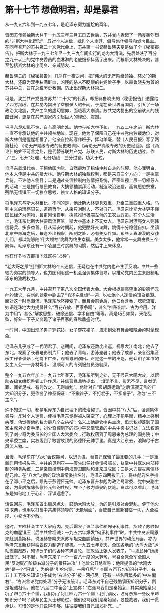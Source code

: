 # 第十七节 想做明君，却是暴君

从一九五六年到一九五七年，是毛泽东颇为尴尬的两年。

皆因苏俄领袖斯大林于一九五三年三月五日去世后，苏共党内掀起了一场轰轰烈烈的“非斯大林化运动”，反对个人迷信，批判个人崇拜，倡导集体领导和党内民主。在同年召开的苏共第二十次党代会上，苏共第一书记赫鲁晓夫更是做了个《秘密报告》，把斯大林于一九三七年至一九三九年间实行的党内大清洗，先后处决了百分之九十以上的党中央委员的血淋淋的老底细都抖落了出来。而被斯大林处决的，甚至包括斯大林的小同乡、亲戚朋友……

赫鲁晓夫的《秘密报告》，几乎在一夜之间，把“伟大的无产阶级领袖、慈父”的斯大林，还原为双手粘满鲜血，凶残的杀人不眨眼的共党侩子手。以赫鲁晓夫为首的苏共中央，旨在总结历史教训，防止出现斯大林第二。

可是，波兰共产党出席苏共“二十大”的代表，却把赫鲁晓夫的《秘密报告》透露给了西方报纸。在共党内揭出了空前骇人的丑闻。于是在全世界范围内，引发了一场政治大地震，共产主义的虚幻信仰，面临着大崩溃。苏共党内揭出的空前骇人的残酷丑闻，更是在共产国家内引起巨大的惶恐、震撼。

毛泽东却处乱不惊、自有高明之处。他本与斯大林不和，一九四二年之前，斯大林一直不肯承认他的中共领袖地位。现在，他为了保障自己在中共党内独裁地位，对斯大林倒是惺惺相惜了。他亲自拉起写作班子，挥动羊毫，替《人民日报》写了两篇社论：《论无产阶级专政的历史教训》、《再论无产阶级专政的历史经验》。这《两论》的妙不可言之处，是代替苏联共产党、苏联人民，对斯大林的历史功过，作了“三、七开”处理，七分功绩，三分过错，功大于过。

毛泽东越俎代庖，干预他国内政，自然是为了稳住中共自身的阵脚。他心理明白，他本人便是中共的斯大林。他与斯大林的独裁权利，都是来自三个方向：一是执掌兵符，不许他人侧目；二是通过亲信控制内务情报系统，严密监视上层一切领导人的活动；三是推行愚民教育，大搞领袖崇拜活动，制造政治迷信，高筑思想祭堂，残酷无情镇压一切独立思考、独立人格的知识分子。

将毛泽东与斯大林相比，不同的是，他比斯大林更具双重，乃至三重四重人格。马列主义的漂亮词句、道德哲学、从来只对别人、不对自己。毛泽东比斯大林更不懂国民经济为何物，且更刚愎自用，执意推行极端左倾的工农业政策。在个人生活上，毛泽东比斯大林要风流百倍。斯大林基本上不玩女人。毛泽东对漂亮女人则韩信将兵、多多益善。且从延安时期起，他更酷好交谊舞，跳得十分稳健自如。坐镇北京中南海之后，每逢外出视察，所到之处，必有美女伴舞。那些天真浪漫的女孩儿们，都以能够陪“伟大领袖”跳舞为终生幸福。美女太多，他常常一支舞曲换三个舞伴。毛泽东还有一个凌晨三时跳舞的习惯，然后才上床休息。

他在许多地方都播下过这种“龙种”。

“老大哥之邦”批判斯大林的个人迷信，无疑也在中共党内也产生了反响。中共一些较为务实的领导人，也力图利用这一机会强调集体领导，以推动党内民主来限制毛泽东的独裁权力。

一九五六年九月，中共召开了第八次全国代表大会。大会根据德高望重的彭德怀元帅的建议，在新的党章中删去了“毛泽东思想”一词，以杜绝个人迷信的理论根源。面对这个时尚潮流，毛泽东欣然接受了。而且会前会后，他口角含香、腮帮流蜜、妙语连珠地大力提倡甚么“百花齐放、百家争鸣”，甚么“推陈出新、古为今用、洋为中用”，甚么“解放思想、破除迷信、学术自由”等等。真是巧舌如簧，天花乱坠，好象一下子又出现了诸子百家的春秋鼎盛时代。

一时间，中国出现了男子穿花衫，女子穿花裙子，周末到处有舞会和晚会的时髦现象。

毛泽东几乎成了一代明君了。这期间，毛泽东还数度出巡，视察大江南北：他去了东北，视察了长春电影制片厂；他去了青岛，游泳避暑；他去了成都，亲自召集音乐工作者谈话；他南下广州，观看粤剧演出。正是这一年的出巡，他认识了本书的女主人公——身材娇小、温顺可人的专列服务员张毓凤。

整个一九五六年加上一九五七年春天，毛泽东所到之处，无不号召大鸣大放，以帮助各级党组织整顿工作作风。并信誓旦旦地提出：“知无不言、言无不尽、言者无罪、闻者足戒、有则改之、无则加勉”。他针对自“反胡风运动”之后沉寂无言的广大知识分子，更作出了神圣保证：“不揪辫子，不打棍子，不扣帽子”。称为“三不主义”。

殊不知这一切，都是毛泽东为自己埋下的政治契子。皆因中共“八大”后，强调集体领导，反对个人迷信，使得毛泽东觉得被人架空了，心理上不能平衡，精神上感到失落。他觉得他的权力是几个空头衔：名义上他是党中央主席，但实权却落到了国家主席刘少奇手里，刘少奇控制下的邓小平又掌管着的中共中央书记处；立法权落到了刘少奇为委员长的全国人大常委会；行政权落到了周恩来为总理的国务院；中央军委主席，实权落到了敢言敢顶的彭德怀元帅手里。真是大江东去，浪陶尽千古风流人物……

且慢，毛泽东在“八大”会议期间，以退为进，替自己保留了最重要的几手：一是重新启用情报头子、中共的贝利亚——康生出任社会情报部长，执掌中共享以内部控制的特务系统；二是亲自控制中南海警卫部队和北京卫戍区；三是大力提拔亲信林彪元帅。在“八大”之后的政治局常委排名时，毛泽东四两拔千斤，将林彪的名字排在了邓小平之后，领先于彭德怀元帅。毛泽东晋升林彪为政治局常委、党中央副主席，为最后解除彭德怀元帅的兵权，埋下了极为重要的伏笔。由此可以看出，毛泽东是如何地工于心计、深谋远虑了。

话说回来，毛泽东四出扇风点火，鼓动大鸣大放，为的是引发社会混乱，便于他火中取栗，也用以打破中共集体领导的“无能局面”，而使自己重新君临一切，大全独揽，小权也不分散。

这时，东欧社会主义大家庭内，先后爆发了波兰事件和匈牙利事件，招致了苏联坦克的血腥镇压（后中共曾坦诚：一九五六年爆发“匈牙利事件”时，中共中央派周恩来赶到莫斯科，说服赫鲁晓夫派苏军坦克血腥镇压）。共产世界的动荡局面，亦为毛泽东重新获得独裁权力制造了契机。一九五七年夏天，全国各地的“大鸣大放”运动轰轰烈烈，知识分子们的各种不满言论，在政治上张大发表了，“牛鬼蛇神”纷纷出笼了。对不起，毛泽东来了一个一百八十度的大转弯，号召全党全军全国人民“反对资产阶级右派分子的猖狂进攻”！他曾公开地宣称：他所提倡的“大鸣大放”是一个“阳谋”，为的是“引蛇出洞、一网打尽”！全国五百万名知识分子中，有五十五万多名知识分子成为“右派分子”被一网打尽。还有一些名目繁多的“中左偏右”、“右派言论党内处理”分子无法统计。毛泽东对于自己残酷镇压知识分子，倒是坦诚相认。他在“八届二中全会”上宣称：“右派骂我们是秦始皇，其实秦始皇只坑了四百六十个儒，我们坑了何止四万六千个儒？我们镇反，没有杀掉一些反革命知识分子吗？我与民主人士辩论过，他们也骂我们是秦始皇，是独裁者，我们一贯承认。可惜的是他们说得不够，往往要我们自己加以补充……”
